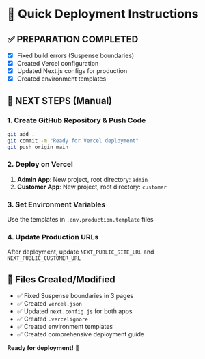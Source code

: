 # 🚀 Quick Deployment Instructions

## ✅ PREPARATION COMPLETED

- [x] Fixed build errors (Suspense boundaries)
- [x] Created Vercel configuration  
- [x] Updated Next.js configs for production
- [x] Created environment templates

## 🎯 NEXT STEPS (Manual)

### 1. Create GitHub Repository & Push Code

```bash
git add .
git commit -m "Ready for Vercel deployment"
git push origin main
```

### 2. Deploy on Vercel

1. **Admin App**: New project, root directory: `admin`
2. **Customer App**: New project, root directory: `customer`  

### 3. Set Environment Variables

Use the templates in `.env.production.template` files

### 4. Update Production URLs

After deployment, update `NEXT_PUBLIC_SITE_URL` and `NEXT_PUBLIC_CUSTOMER_URL`

## 📁 Files Created/Modified

- ✅ Fixed Suspense boundaries in 3 pages
- ✅ Created `vercel.json`
- ✅ Updated `next.config.js` for both apps
- ✅ Created `.vercelignore`
- ✅ Created environment templates
- ✅ Created comprehensive deployment guide

**Ready for deployment!** 🎉
